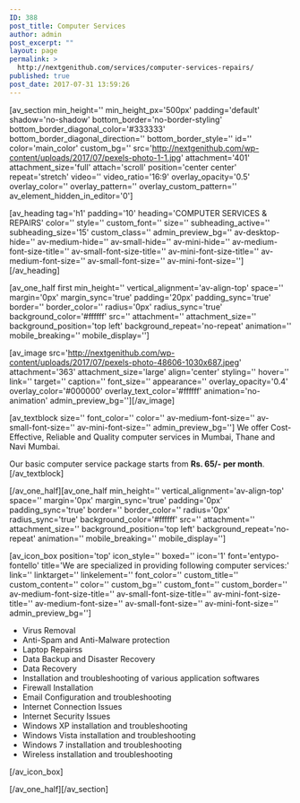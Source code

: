 ```yaml
---
ID: 388
post_title: Computer Services
author: admin
post_excerpt: ""
layout: page
permalink: >
  http://nextgenithub.com/services/computer-services-repairs/
published: true
post_date: 2017-07-31 13:59:26
---
```

[av_section min_height='' min_height_px='500px' padding='default' shadow='no-shadow' bottom_border='no-border-styling' bottom_border_diagonal_color='#333333' bottom_border_diagonal_direction='' bottom_border_style='' id='' color='main_color' custom_bg='' src='http://nextgenithub.com/wp-content/uploads/2017/07/pexels-photo-1-1.jpg' attachment='401' attachment_size='full' attach='scroll' position='center center' repeat='stretch' video='' video_ratio='16:9' overlay_opacity='0.5' overlay_color='' overlay_pattern='' overlay_custom_pattern='' av_element_hidden_in_editor='0']

[av_heading tag='h1' padding='10' heading='COMPUTER SERVICES &amp; REPAIRS' color='' style='' custom_font='' size='' subheading_active='' subheading_size='15' custom_class='' admin_preview_bg='' av-desktop-hide='' av-medium-hide='' av-small-hide='' av-mini-hide='' av-medium-font-size-title='' av-small-font-size-title='' av-mini-font-size-title='' av-medium-font-size='' av-small-font-size='' av-mini-font-size=''][/av_heading]

[av_one_half first min_height='' vertical_alignment='av-align-top' space='' margin='0px' margin_sync='true' padding='20px' padding_sync='true' border='' border_color='' radius='0px' radius_sync='true' background_color='#ffffff' src='' attachment='' attachment_size='' background_position='top left' background_repeat='no-repeat' animation='' mobile_breaking='' mobile_display='']

[av_image src='http://nextgenithub.com/wp-content/uploads/2017/07/pexels-photo-48606-1030x687.jpeg' attachment='363' attachment_size='large' align='center' styling='' hover='' link='' target='' caption='' font_size='' appearance='' overlay_opacity='0.4' overlay_color='#000000' overlay_text_color='#ffffff' animation='no-animation' admin_preview_bg=''][/av_image]

[av_textblock size='' font_color='' color='' av-medium-font-size='' av-small-font-size='' av-mini-font-size='' admin_preview_bg='']
We offer Cost-Effective, Reliable and Quality computer services in Mumbai, Thane and Navi Mumbai.

Our basic computer service package starts from <b>Rs. 65/- per month</b>.
[/av_textblock]

[/av_one_half][av_one_half min_height='' vertical_alignment='av-align-top' space='' margin='0px' margin_sync='true' padding='0px' padding_sync='true' border='' border_color='' radius='0px' radius_sync='true' background_color='#ffffff' src='' attachment='' attachment_size='' background_position='top left' background_repeat='no-repeat' animation='' mobile_breaking='' mobile_display='']

[av_icon_box position='top' icon_style='' boxed='' icon='1' font='entypo-fontello' title='We are specialized in providing following computer services:' link='' linktarget='' linkelement='' font_color='' custom_title='' custom_content='' color='' custom_bg='' custom_font='' custom_border='' av-medium-font-size-title='' av-small-font-size-title='' av-mini-font-size-title='' av-medium-font-size='' av-small-font-size='' av-mini-font-size='' admin_preview_bg='']
<ul class="bullet_black">
 	<li style="text-align: left;">Virus Removal</li>
 	<li style="text-align: left;">Anti-Spam and Anti-Malware protection</li>
 	<li style="text-align: left;">Laptop Repairss</li>
 	<li style="text-align: left;">Data Backup and Disaster Recovery</li>
 	<li style="text-align: left;">Data Recovery</li>
 	<li style="text-align: left;">Installation and troubleshooting of various application softwares</li>
 	<li style="text-align: left;">Firewall Installation</li>
 	<li style="text-align: left;">Email Configuration and troubleshooting</li>
 	<li style="text-align: left;">Internet Connection Issues</li>
 	<li style="text-align: left;">Internet Security Issues</li>
 	<li style="text-align: left;">Windows XP installation and troubleshooting</li>
 	<li style="text-align: left;">Windows Vista installation and troubleshooting</li>
 	<li style="text-align: left;">Windows 7 installation and troubleshooting</li>
 	<li style="text-align: left;">Wireless installation and troubleshooting</li>
</ul>
[/av_icon_box]

[/av_one_half][/av_section]